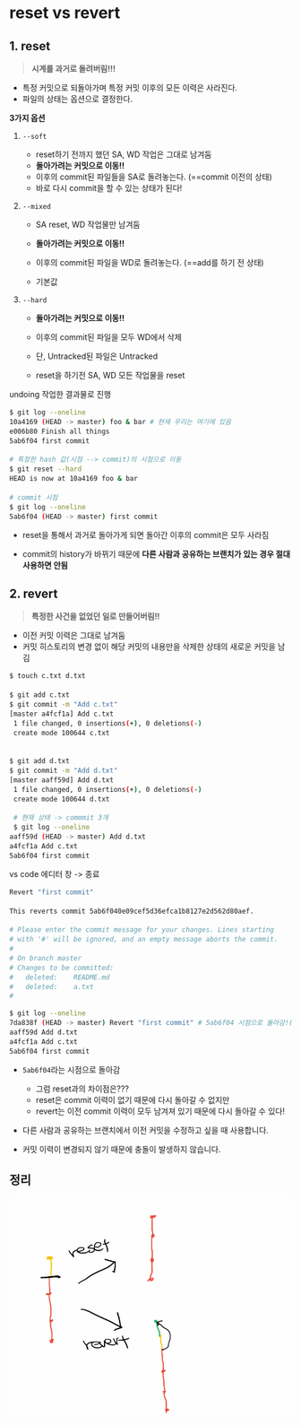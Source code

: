 # reset vs revert

## 1. reset

>  **시계를 과거로 돌려버림!!!**

- 특정 커밋으로 되돌아가며 특정 커밋 이후의 모든 이력은 사라진다. 
- 파일의 상태는 옵션으로 결정한다.



**3가지 옵션**

1. `--soft`

   - reset하기 전까지 했던 SA, WD 작업은 그대로 남겨둠
   - **돌아가려는 커밋으로 이동!!**
   - 이후의 commit된 파일들을 SA로 돌려놓는다. (==commit 이전의 상태)
   - 바로 다시 commit을 할 수 있는 상태가 된다!

2. `--mixed`

   - SA reset, WD 작업물만 남겨둠
   - **돌아가려는 커밋으로 이동!!**
   - 이후의 commit된 파일을 WD로 돌려놓는다. (==add를 하기 전 상태)

   - 기본값

3. `--hard`

   - **돌아가려는 커밋으로 이동!!**
   - 이후의 commit된 파일을 모두 WD에서 삭제
   - 단, Untracked된 파일은 Untracked 

   - reset을 하기전 SA, WD 모든 작업물을 reset



undoing 작업한 결과물로 진행



```bash
$ git log --oneline
10a4169 (HEAD -> master) foo & bar # 현재 우리는 여기에 있음
e006b80 Finish all things
5ab6f04 first commit

# 특정한 hash 값(시점 --> commit)의 시점으로 이동
$ git reset --hard
HEAD is now at 10a4169 foo & bar

# commit 시점 
$ git log --oneline
5ab6f04 (HEAD -> master) first commit

```

- reset을 통해서 과거로 돌아가게 되면 돌아간 이후의 commit은 모두 사라짐 

- commit의 history가 바뀌기 때문에 **다른 사람과 공유하는 브랜치가 있는 경우 절대 사용하면 안됨**





## 2. revert

> **특정한 사건을 없었던 일로 만들어버림!!**

- 이전 커밋 이력은 그대로 남겨둠
- 커밋 히스토리의 변경 없이 해당 커밋의 내용만을 삭제한 상태의 새로운 커밋을 남김



```bash
$ touch c.txt d.txt

$ git add c.txt
$ git commit -m "Add c.txt"
[master a4fcf1a] Add c.txt
 1 file changed, 0 insertions(+), 0 deletions(-)
 create mode 100644 c.txt


$ git add d.txt
$ git commit -m "Add d.txt"
[master aaff59d] Add d.txt
 1 file changed, 0 insertions(+), 0 deletions(-)
 create mode 100644 d.txt
 
 # 현재 상태 -> commmit 3개
 $ git log --oneline
aaff59d (HEAD -> master) Add d.txt
a4fcf1a Add c.txt
5ab6f04 first commit

```

vs code 에디터 창 -> 종료 

```bash
Revert "first commit"

This reverts commit 5ab6f040e09cef5d36efca1b8127e2d562d80aef.

# Please enter the commit message for your changes. Lines starting
# with '#' will be ignored, and an empty message aborts the commit.
#
# On branch master
# Changes to be committed:
#	deleted:    README.md
#	deleted:    a.txt
#
```



```bash
$ git log --oneline
7da838f (HEAD -> master) Revert "first commit" # 5ab6f04 시점으로 돌아감!(실제 파일이 삭제됨)
aaff59d Add d.txt
a4fcf1a Add c.txt
5ab6f04 first commit

```

- `5ab6f04`라는 시점으로 돌아감 
  - 그럼 reset과의 차이점은??? 
  - reset은 commit 이력이 없기 때문에 다시 돌아갈 수 없지만
  - revert는 이전 commit 이력이 모두 남겨져 있기 때문에 다시 돌아갈 수 있다!



- 다른 사람과 공유하는 브랜치에서 이전 커밋을 수정하고 싶을 때 사용합니다.
- 커밋 이력이 변경되지 않기 때문에 충돌이 발생하지 않습니다.



## 정리

![Screen Shot 2021-06-22 at 오후 3.23](md-images/Screen%20Shot%202021-06-22%20at%20%EC%98%A4%ED%9B%84%203.23.png)